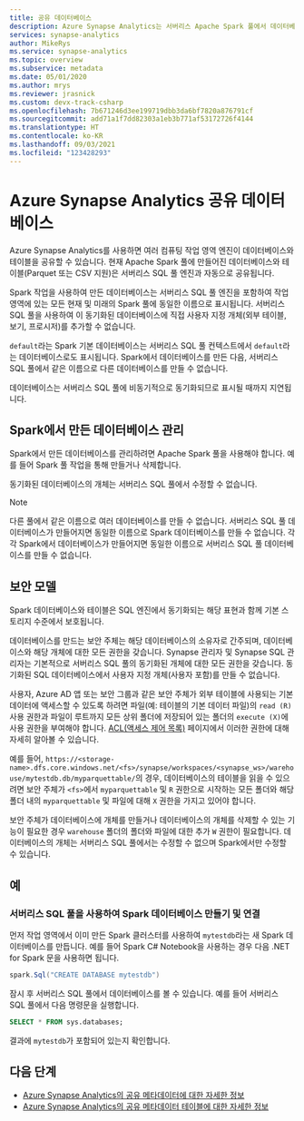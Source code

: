 ```yaml
---
title: 공유 데이터베이스
description: Azure Synapse Analytics는 서버리스 Apache Spark 풀에서 데이터베이스를 만들면 서버리스 SQL 풀 및 SQL 풀 엔진에서 액세스할 수 있는 공유 메타데이터 모델을 제공합니다.
services: synapse-analytics
author: MikeRys
ms.service: synapse-analytics
ms.topic: overview
ms.subservice: metadata
ms.date: 05/01/2020
ms.author: mrys
ms.reviewer: jrasnick
ms.custom: devx-track-csharp
ms.openlocfilehash: 7b671246d3ee199719dbb3da6bf7820a876791cf
ms.sourcegitcommit: add71a1f7dd82303a1eb3b771af53172726f4144
ms.translationtype: HT
ms.contentlocale: ko-KR
ms.lasthandoff: 09/03/2021
ms.locfileid: "123428293"
---
```

# <a name="azure-synapse-analytics-shared-database"></a>Azure Synapse Analytics 공유 데이터베이스

Azure Synapse Analytics를 사용하면 여러 컴퓨팅 작업 영역 엔진이 데이터베이스와 테이블을 공유할 수 있습니다. 현재 Apache Spark 풀에 만들어진 데이터베이스와 테이블(Parquet 또는 CSV 지원)은 서버리스 SQL 풀 엔진과 자동으로 공유됩니다.

Spark 작업을 사용하여 만든 데이터베이스는 서버리스 SQL 풀 엔진을 포함하여 작업 영역에 있는 모든 현재 및 미래의 Spark 풀에 동일한 이름으로 표시됩니다. 서버리스 SQL 풀을 사용하여 이 동기화된 데이터베이스에 직접 사용자 지정 개체(외부 테이블, 보기, 프로시저)를 추가할 수 없습니다.

`default`라는 Spark 기본 데이터베이스는 서버리스 SQL 풀 컨텍스트에서 `default`라는 데이터베이스로도 표시됩니다. Spark에서 데이터베이스를 만든 다음, 서버리스 SQL 풀에서 같은 이름으로 다른 데이터베이스를 만들 수 없습니다.

데이터베이스는 서버리스 SQL 풀에 비동기적으로 동기화되므로 표시될 때까지 지연됩니다.

## <a name="manage-a-spark-created-database"></a>Spark에서 만든 데이터베이스 관리

Spark에서 만든 데이터베이스를 관리하려면 Apache Spark 풀을 사용해야 합니다. 예를 들어 Spark 풀 작업을 통해 만들거나 삭제합니다.

동기화된 데이터베이스의 개체는 서버리스 SQL 풀에서 수정할 수 없습니다.

>[!NOTE]
>다른 풀에서 같은 이름으로 여러 데이터베이스를 만들 수 없습니다. 서버리스 SQL 풀 데이터베이스가 만들어지면 동일한 이름으로 Spark 데이터베이스를 만들 수 없습니다. 각각 Spark에서 데이터베이스가 만들어지면 동일한 이름으로 서버리스 SQL 풀 데이터베이스를 만들 수 없습니다.

## <a name="security-model"></a>보안 모델

Spark 데이터베이스와 테이블은 SQL 엔진에서 동기화되는 해당 표현과 함께 기본 스토리지 수준에서 보호됩니다.

데이터베이스를 만드는 보안 주체는 해당 데이터베이스의 소유자로 간주되며, 데이터베이스와 해당 개체에 대한 모든 권한을 갖습니다. Synapse 관리자 및 Synapse SQL 관리자는 기본적으로 서버리스 SQL 풀의 동기화된 개체에 대한 모든 권한을 갖습니다. 동기화된 SQL 데이터베이스에서 사용자 지정 개체(사용자 포함)를 만들 수 없습니다. 

사용자, Azure AD 앱 또는 보안 그룹과 같은 보안 주체가 외부 테이블에 사용되는 기본 데이터에 액세스할 수 있도록 하려면 파일(예: 테이블의 기본 데이터 파일)의 `read (R)` 사용 권한과 파일이 루트까지 모든 상위 폴더에 저장되어 있는 폴더의 `execute (X)`에 사용 권한을 부여해야 합니다. [ACL(액세스 제어 목록)](/azure/storage/blobs/data-lake-storage-access-control) 페이지에서 이러한 권한에 대해 자세히 알아볼 수 있습니다. 

예를 들어, `https://<storage-name>.dfs.core.windows.net/<fs>/synapse/workspaces/<synapse_ws>/warehouse/mytestdb.db/myparquettable/`의 경우, 데이터베이스의 테이블을 읽을 수 있으려면 보안 주체가 `<fs>`에서 `myparquettable` 및 `R` 권한으로 시작하는 모든 폴더와 해당 폴더 내의 `myparquettable` 및 파일에 대해 `X` 권한을 가지고 있어야 합니다.

보안 주체가 데이터베이스에 개체를 만들거나 데이터베이스의 개체를 삭제할 수 있는 기능이 필요한 경우 `warehouse` 폴더의 폴더와 파일에 대한 추가 `W` 권한이 필요합니다. 데이터베이스의 개체는 서버리스 SQL 풀에서는 수정할 수 없으며 Spark에서만 수정할 수 있습니다.

## <a name="examples"></a>예

### <a name="create-and-connect-to-spark-database-with-serverless-sql-pool"></a>서버리스 SQL 풀을 사용하여 Spark 데이터베이스 만들기 및 연결

먼저 작업 영역에서 이미 만든 Spark 클러스터를 사용하여 `mytestdb`라는 새 Spark 데이터베이스를 만듭니다. 예를 들어 Spark C# Notebook을 사용하는 경우 다음 .NET for Spark 문을 사용하면 됩니다.

```csharp
spark.Sql("CREATE DATABASE mytestdb")
```

잠시 후 서버리스 SQL 풀에서 데이터베이스를 볼 수 있습니다. 예를 들어 서버리스 SQL 풀에서 다음 명령문을 실행합니다.

```sql
SELECT * FROM sys.databases;
```

결과에 `mytestdb`가 포함되어 있는지 확인합니다.

## <a name="next-steps"></a>다음 단계

- [Azure Synapse Analytics의 공유 메타데이터에 대한 자세한 정보](overview.md)
- [Azure Synapse Analytics의 공유 메타데이터 테이블에 대한 자세한 정보](table.md)
